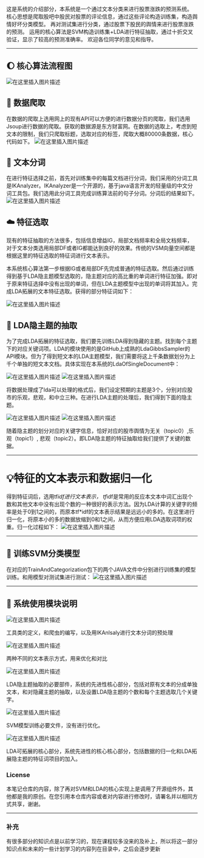 这是系统的介绍部分，本系统是一个通过文本分类来进行股票涨跌的预测系统。
核心思想是爬取股吧中股民对股票的评论信息，通过这些评论构造训练集，构造舆情好坏分类模型。
再对测试集进行分类，通过股票下股民的舆情来进行股票涨跌的预测。
运用的核心算法是SVM构造训练集+LDA进行特征抽取，通过十折交叉验证，显示了较高的预测准确率。
欢迎各位同学的意见和指导。
***


## :moon: 核心算法流程图
![在这里插入图片描述](https://img-blog.csdnimg.cn/20191101143712846.png?x-oss-process=image/watermark,type_ZmFuZ3poZW5naGVpdGk,shadow_10,text_aHR0cHM6Ly9ibG9nLmNzZG4ubmV0L3FxXzQwODQzNjM5,size_16,color_FFFFFF,t_70)

## :bug: 数据爬取
在数据的爬取上选用网上的现有API可以方便的进行数据分页的爬取，我们选用Jsoup进行数据的爬取。获取的数据源是东方财富网。在数据的选取上，考虑到短文本的限制，我们只爬取标题，选取对应的标签，爬取大概80000条数据，核心代码如下。
![在这里插入图片描述](https://img-blog.csdnimg.cn/20191101143938601.png)

## :book: 文本分词
在进行特征选择之前，首先对训练集中的每篇文档进行分词，我们采用的分词工具是IKAnalyzer。IKAnalyzer是一个开源的，基于java语言开发的轻量级的中文分词工具包。我们选用此分词工具完成训练算法前的句子分词。分词后的结果如下。
![在这里插入图片描述](https://img-blog.csdnimg.cn/20191101144158407.png)
## :cloud: 特征选取
现有的特征抽取的方法很多，包括信息增益IG，局部文档频率和全局文档频率，对于文本分类选用局部DF或者IG都能达到良好的效果。传统的VSM向量空间都是根据这里的特征选取的特征词进行文本表示。

本系统核心算法第一步根据IG或者局部DF先完成普通的特征选取。然后通过训练得到基于LDA隐主题模型选取的，隐主题对应的高比重的单词进行特征加强。即对于原来特征选择中没有出现的单词，但在LDA主题模型中出现的单词将其加入。完成LDA拓展的文本特征选取。获得的部分特征词如下：

![在这里插入图片描述](https://img-blog.csdnimg.cn/20191101144343761.png?x-oss-process=image/watermark,type_ZmFuZ3poZW5naGVpdGk,shadow_10,text_aHR0cHM6Ly9ibG9nLmNzZG4ubmV0L3FxXzQwODQzNjM5,size_16,color_FFFFFF,t_70)

## :orange: LDA隐主题的抽取
为了完成LDA拓展的特征选取，我们要先训练LDA得到隐藏的主题。找到每个主题下的对应关键词项。LDA的模块使用的是GitHub上成熟的LdaGibbsSampler的API模块。但为了得到短文本的LDA主题模型，我们需要将这上千条数据划分为上千个单独的短文本文档。具体实现在本系统的LdaOfSingleDocument中：

![在这里插入图片描述](https://img-blog.csdnimg.cn/20191101144454782.png)
![在这里插入图片描述](https://img-blog.csdnimg.cn/2019110114450220.png)

将数据处理成了lda可以处理的格式后，我们设定预期的主题是3个，分别对应股市的乐观，悲观，和中立三种。在进行LDA主题的处理后，我们得到下面的隐主题。

![在这里插入图片描述](https://img-blog.csdnimg.cn/201911011445351.png)
![在这里插入图片描述](https://img-blog.csdnimg.cn/20191101144541407.png?x-oss-process=image/watermark,type_ZmFuZ3poZW5naGVpdGk,shadow_10,text_aHR0cHM6Ly9ibG9nLmNzZG4ubmV0L3FxXzQwODQzNjM5,size_16,color_FFFFFF,t_70)

   随着隐主题的划分对应的关键字信息，恰好对应的股市舆情为无关（topic0）,乐观（topic1）, 悲观（topic2）。即LDA隐主题的特征抽取给我们提供了关键的数据。
***

# :bulb:特征的文本表示和数据归一化
得到特征词后，选用tf*idf进行文本表示， tf*idf是常用的反应本文本中词汇出现个数和其他文本中没有出现个数的一种很好的表示方法。因为LDA计算的关键字的频率是处于0到1之间的，而原本tf*idf的文本表示结果是远远小的多的。在这里进行归一化，将原本小的多的数据放缩到0和1之间，从而方便应用LDA选取词项的权重。归一化过程如下：
![在这里插入图片描述](https://img-blog.csdnimg.cn/20191101144743338.png)

***

## :floppy_disk: 训练SVM分类模型
在对应的TrainAndCategorization包下的两个JAVA文件中分别进行训练集的模型训练。和用模型对测试集进行测试：
![在这里插入图片描述](https://img-blog.csdnimg.cn/20191101144913249.png)
***
## :wrench: 系统使用模块说明
![在这里插入图片描述](https://img-blog.csdnimg.cn/20191101145035660.png)

工具类的定义，和爬虫的编写，以及用IKAnlsaly进行文本分词的预处理

![在这里插入图片描述](https://img-blog.csdnimg.cn/20191101145107844.png)

两种不同的文本表示方式，用来优化和对比

![在这里插入图片描述](https://img-blog.csdnimg.cn/20191101145132687.png)

LDA隐主题抽取的必要部件，系统的先进性核心部分，包括对原有文本的分成单独文本，和对隐藏主题的抽取，以及设置LDA隐主题的个数和每个主题选取几个关键字。

![在这里插入图片描述](https://img-blog.csdnimg.cn/20191101145205924.png)

SVM模型训练必要文件，没有进行优化。

![在这里插入图片描述](https://img-blog.csdnimg.cn/20191101145246768.png)

LDA可拓展的核心部分，系统先进性的核心核心部分，包括数据的归一化和LDA拓展隐主题的特征词项目的加入。


### License

本笔记仓库的内容，除了再对SVM和LDA的核心实现上是调用了开源组件外，其他都是我的原创。在您引用本仓库内容或者对内容进行修改时，请署名并以相同方式共享，谢谢。
***
### 补充
有很多部分的知识点是以前学习的，现在课程较多没来的及补上，所以将这一部分知识点和未来的一些计划学习的内容列在目录中，之后会逐步更新






